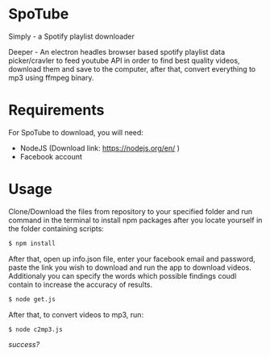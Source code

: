 # SpoTube

Simply - a Spotify playlist downloader

Deeper - An electron headles browser based spotify playlist data picker/cravler to feed youtube API in order to find best quality videos, download them and save to the computer, after that, convert everything to mp3 using ffmpeg binary.

# Requirements

For SpoTube to download, you will need:

  - NodeJS
  (Download link: https://nodejs.org/en/ )
  - Facebook account
  
# Usage
  
Clone/Download the files from repository to your specified folder and run command in the terminal to install npm packages after you locate yourself in the folder containing scripts: 
  
```sh
$ npm install
```

After that, open up info.json file, enter your facebook email and password, paste the link you wish to download and run the app to download videos. Additionaly you can specify the words which possible findings coudl contain to increase the accuracy of results.

```sh
$ node get.js
```

After that, to convert videos to mp3, run:

```sh
$ node c2mp3.js
```
*success?*

